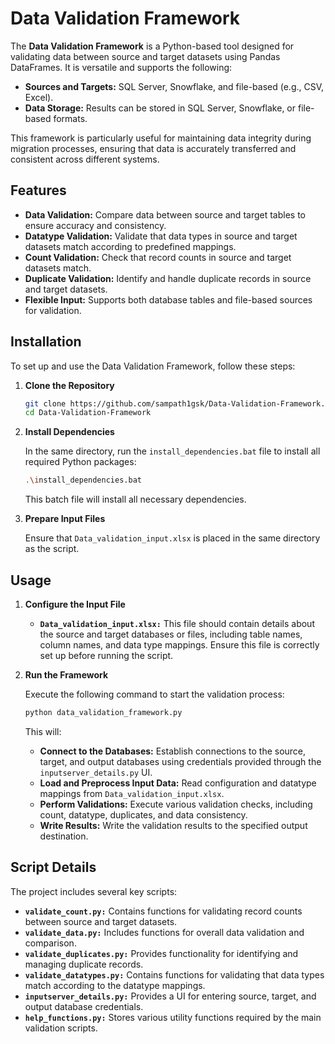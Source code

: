 
# Data Validation Framework

The **Data Validation Framework** is a Python-based tool designed for validating data between source and target datasets using Pandas DataFrames. It is versatile and supports the following:

- **Sources and Targets:** SQL Server, Snowflake, and file-based (e.g., CSV, Excel).
- **Data Storage:** Results can be stored in SQL Server, Snowflake, or file-based formats.

This framework is particularly useful for maintaining data integrity during migration processes, ensuring that data is accurately transferred and consistent across different systems.

## Features

- **Data Validation:** Compare data between source and target tables to ensure accuracy and consistency.
- **Datatype Validation:** Validate that data types in source and target datasets match according to predefined mappings.
- **Count Validation:** Check that record counts in source and target datasets match.
- **Duplicate Validation:** Identify and handle duplicate records in source and target datasets.
- **Flexible Input:** Supports both database tables and file-based sources for validation.

## Installation

To set up and use the Data Validation Framework, follow these steps:

1. **Clone the Repository**

   ```bash
   git clone https://github.com/sampath1gsk/Data-Validation-Framework.git
   cd Data-Validation-Framework
   ```

2. **Install Dependencies**

   In the same directory, run the `install_dependencies.bat` file to install all required Python packages:

   ```bash
   .\install_dependencies.bat
   ```

   This batch file will install all necessary dependencies.

3. **Prepare Input Files**

   Ensure that `Data_validation_input.xlsx` is placed in the same directory as the script.

## Usage

1. **Configure the Input File**

   - **`Data_validation_input.xlsx:`** This file should contain details about the source and target databases or files, including table names, column names, and data type mappings. Ensure this file is correctly set up before running the script.

2. **Run the Framework**

   Execute the following command to start the validation process:

   ```bash
   python data_validation_framework.py
   ```

   This will:
   
   - **Connect to the Databases:** Establish connections to the source, target, and output databases using credentials provided through the `inputserver_details.py` UI.
   - **Load and Preprocess Input Data:** Read configuration and datatype mappings from `Data_validation_input.xlsx`.
   - **Perform Validations:** Execute various validation checks, including count, datatype, duplicates, and data consistency.
   - **Write Results:** Write the validation results to the specified output destination.

## Script Details

The project includes several key scripts:

- **`validate_count.py:`** Contains functions for validating record counts between source and target datasets.
- **`validate_data.py:`** Includes functions for overall data validation and comparison.
- **`validate_duplicates.py:`** Provides functionality for identifying and managing duplicate records.
- **`validate_datatypes.py:`** Contains functions for validating that data types match according to the datatype mappings.
- **`inputserver_details.py:`** Provides a UI for entering source, target, and output database credentials.
- **`help_functions.py:`** Stores various utility functions required by the main validation scripts.

